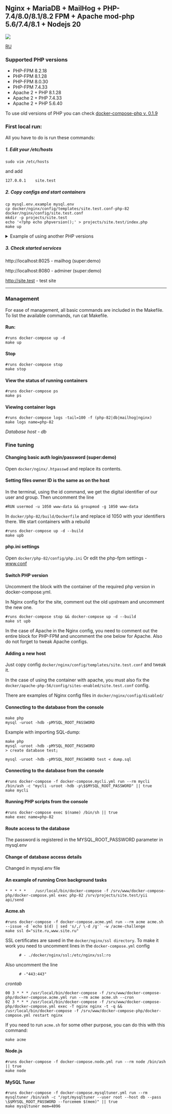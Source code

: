## Nginx + MariaDB + MailHog + PHP-7.4/8.0/8.1/8.2 FPM + Apache mod-php 5.6/7.4/8.1 + Nodejs 20

![](https://github.com/rhamdeew/docker-compose-php/workflows/Docker%20Image%20CI/badge.svg)

[RU](README_ru.md)

### Supported PHP versions

- PHP-FPM 8.2.18
- PHP-FPM 8.1.28
- PHP-FPM 8.0.30
- PHP-FPM 7.4.33
- Apache 2 + PHP 8.1.28
- Apache 2 + PHP 7.4.33
- Apache 2 + PHP 5.6.40

To use old versions of PHP you can check [docker-compose-php v. 0.1.9](https://github.com/rhamdeew/docker-compose-php/tree/v0.1.9)

### First local run:

All you have to do is run these commands:

##### 1. Edit your /etc/hosts

```
sudo vim /etc/hosts
```

and add

```
127.0.0.1    site.test
```

##### 2. Copy configs and start containers

```
cp mysql.env.example mysql.env
cp docker/nginx/config/templates/site.test.conf-php-82 docker/nginx/config/site.test.conf
mkdir -p projects/site.test
echo '<?php echo phpversion();' > projects/site.test/index.php
make up
```

<details>
  <summary>Example of using another PHP versions</summary>


  ```
cp mysql.env.example mysql.env
#edit mysql.env

#you can choose the template with specific php version
cp templates/docker-compose-php-81.yml docker-compose.yml


#and copy specific config for Nginx + PHP-FPM
cp docker/nginx/config/templates/site.test.conf-php-81 docker/nginx/config/site.test.conf

#or copy configs for Nginx + Apache PHP
cp templates/docker-compose-apache-php-74.yml docker-compose.yml
cp docker/nginx/config/templates/site.test.conf-apache-php-74 docker/nginx/config/site.test.conf
cp docker/apache-php-74/config/templates/site.test.conf docker/apache-php-74/config/sites-enabled/site.test.conf


mkdir -p projects/site.test
echo '<?php echo phpversion();' > projects/site.test/index.php

make up
  ```

</details>

##### 3. Check started services

http://localhost:8025 - mailhog (super:demo)

http://localhost:8080 - adminer (super:demo)

http://site.test - test site

------

### Management

For ease of management, all basic commands are included in the Makefile. To list the available commands, run cat Makefile.

#### Run:

```
#runs docker-compose up -d
make up
```


#### Stop

```
#runs docker-compose stop
make stop
```


####  View the status of running containers

```
#runs docker-compose ps
make ps
```


#### Viewing container logs

```
#runs docker-compose logs -tail=100 -f (php-82|db|mailhog|nginx)
make logs name=php-82
```

*Database host - db*

### Fine tuning


#### Changing basic auth login/password (super:demo)

Open `docker/nginx/.htpasswd` and replace its contents.


#### Setting files owner ID is the same as on the host

In the terminal, using the id command, we get the digital identifier of our user and group.
Then uncomment the line

```
#RUN usermod -u 1050 www-data && groupmod -g 1050 www-data
```

In `docker/php-82/build/Dockerfile` and replace id 1050 with your identifiers there.
We start containers with a rebuild

```
#runs docker-compose up -d --build
make upb
```


#### php.ini settings

Open `docker/php-82/config/php.ini`
Or edit the php-fpm settings - www.conf


#### Switch PHP version

Uncomment the block with the container of the required php version in docker-compose.yml.

In Nginx config for the site, comment out the old upstream and uncomment the new one.

```
#runs docker-compose stop && docker-compose up -d --build
make st upb
```

In the case of Apache in the Nginx config, you need to comment out the entire block for PHP-FPM and uncomment the one below for Apache.
Also do not forget to tweak Apache configs.


#### Adding a new host

Just copy config `docker/nginx/config/templates/site.test.conf` and tweak it.

In the case of using the container with apache, you must also fix the `docker/apache-php-56/config/sites-enabled/site.test.conf` config.

There are examples of Nginx config files in `docker/nginx/config/disabled/`

#### Connecting to the database from the console

```
make php
mysql -uroot -hdb -pMYSQL_ROOT_PASSWORD
```

Example with importing SQL-dump:

```
make php
mysql -uroot -hdb -pMYSQL_ROOT_PASSWORD
> create database test;

mysql -uroot -hdb -pMYSQL_ROOT_PASSWORD test < dump.sql
```

#### Connecting to the database from the console

```
#runs docker-compose -f docker-compose.mycli.yml run --rm mycli /bin/ash -c "mycli -uroot -hdb -p\$$MYSQL_ROOT_PASSWORD" || true
make mycli
```

#### Running PHP scripts from the console

```
#runs docker-compose exec $(name) /bin/sh || true
make exec name=php-82
```


#### Route access to the database

The password is registered in the MYSQL_ROOT_PASSWORD parameter in mysql.env


#### Change of database access details

Changed in mysql.env file


#### An example of running Cron background tasks

```
* * * * *    /usr/local/bin/docker-compose -f /srv/www/docker-compose-php/docker-compose.yml exec php-82 /srv/projects/site.test/yii api/send
```

#### Acme.sh

```
#runs docker-compose -f docker-compose.acme.yml run --rm acme acme.sh --issue -d `echo $(d) | sed 's/,/ \-d /g'` -w /acme-challenge
make ssl d="site.ru,www.site.ru"
```

SSL certificates are saved in the `docker/nginx/ssl directory`. To make it work you need to uncomment
lines in the `docker-compose.yml` config

```
      # - ./docker/nginx/ssl:/etc/nginx/ssl:ro
```

Also uncomment the line

```
      # -"443:443"
```

*crontab*

```
00 3 * * * /usr/local/bin/docker-compose -f /srv/www/docker-compose-php/docker-compose.acme.yml run --rm acme acme.sh --cron
02 3 * * * /usr/local/bin/docker-compose -f /srv/www/docker-compose-php/docker-compose.yml exec -T nginx nginx -t -q && /usr/local/bin/docker-compose -f /srv/www/docker-compose-php/docker-compose.yml restart nginx
```

If you need to run `acme.sh` for some other purpose, you can do this with this command:

```
make acme
```

#### Node.js

```
#runs docker-compose -f docker-compose.node.yml run --rm node /bin/ash || true
make node
```

#### MySQL Tuner

```
#runs docker-compose -f docker-compose.mysqltuner.yml run --rm mysqltuner /bin/ash -c "/opt/mysqltuner --user root --host db --pass \$$MYSQL_ROOT_PASSWORD --forcemem $(mem)" || true
make mysqltuner mem=4096
```
